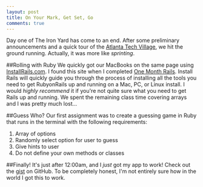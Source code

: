 ```yaml
---
layout: post
title: On Your Mark, Get Set, Go
comments: true
---
```


Day one of The Iron Yard has come to an end. After some preliminary announcements and a quick tour of the [Atlanta Tech Village](http://atlantatechvillage.com/), we hit the ground running. Actually, it was more like *sprinting*.

##Rolling with Ruby 
We quickly got our MacBooks on the same page using [InstallRails.com](http://installrails.com/). I found this site when I completed [One Month Rails](http://onemonthrails.com/signup?discount_code=EGkdkT). Install Rails will quickly guide you through the process of installing all the tools you need to get RubyonRails up and running on a Mac, PC, or Linux install. I would *highly recommend* it if you're not quite sure what you need to get Rails up and running. We spent the remaining class time covering arrays and I was pretty much lost...

##Guess Who?
Our first assignment was to create a guessing game in Ruby that runs in the terminal with the following requirements:

1. Array of options
2. Randomly select option for user to guess
3. Give hints to user
4. Do not define your own methods or classes

##Finally!
It's just after 12:00am, and I *just* got my app to work! Check out the [gist](https://gist.github.com/natewinn/9912926) on GitHub. To be completely honest, I'm not entirely sure how in the world I got this to work.